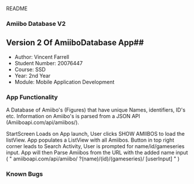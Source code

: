  README
 ### Amiibo Database V2 ###
  ## Version 2 Of AmiiboDatabase App##
  
* Author: Vincent Farrell
* Student Number: 20076447
* Course: SSD
* Year: 2nd Year
* Module: Mobile Application Development
  
 ### App Functionality ###
 A Database of Amiibo's (Figures) that have unique Names, identifiers, ID's etc.
 Information on Amiibo's is parsed from a JSON API (Amiiboapi.com/api/amiibos/).
 
 StartScreen Loads on App launch, User clicks SHOW AMIIBOS to load the listView.
 App populates a ListView with all Amiibos.
 Button in top right corner leads to Search Activity, User is prompted for name/id/gameseries input. App will then Parse Amiibos
    from the URL with the added name input ( " amiiboapi.com/api/amiibo/ ?(name)/(id)/(gameseries)/  [userInput] " )
  
 ### Known Bugs ###
